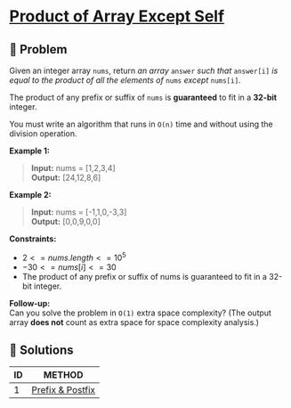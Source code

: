 # [Product of Array Except Self](https://leetcode.com/problems/product-of-array-except-self/)

## 🚨 Problem
<!-- Explanation of problem. -->
Given an integer array `nums`, return _an array_ `answer` _such that_ `answer[i]` _is equal to the product of all the elements of_ `nums` _except_ `nums[i]`.

The product of any prefix or suffix of `nums` is **guaranteed** to fit in a **32-bit** integer.

You must write an algorithm that runs in `O(n)` time and without using the division operation.

**Example 1:**
<!-- An example of problem. -->

>**Input:** nums = \[1,2,3,4\] </br> <!-- Input example. -->
**Output:** \[24,12,8,6\] </br> <!-- Output example. -->

**Example 2:**
<!-- An example of problem. -->

>**Input:** nums = \[-1,1,0,-3,3\] </br> <!-- Input example. -->
**Output:** \[0,0,9,0,0\] </br> <!-- Output example. -->

**Constraints:**
<!-- Constraints of problem. -->
- $2 <= nums.length <= 10^5$
- $-30 <= nums[i] <= 30$
- The product of any prefix or suffix of nums is guaranteed to fit in a 32-bit integer.

**Follow-up:**  
Can you solve the problem in `O(1)` extra space complexity? (The output array **does not** count as extra space for space complexity analysis.)

## 🔐 Solutions
<!-- Solutions of problem and their links. -->

| ID  |         METHOD         |
| :-- | :--------------------: |
| 1   | [Prefix & Postfix](1-answer.md) |
